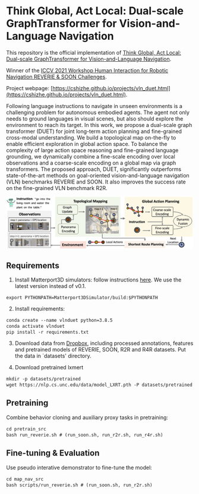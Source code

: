 # Think Global, Act Local: Dual-scale GraphTransformer for Vision-and-Language Navigation

This repository is the official implementation of [Think Global, Act Local: Dual-scale GraphTransformer for Vision-and-Language Navigation](https://arxiv.org/abs/2202.11742). 

Winner of the [ICCV 2021 Workshop Human Interaction for Robotic Navigation REVERIE & SOON Challenges](https://human-interaction4robotic-navigation.github.io/challenge.html).

Project webpage: [https://cshizhe.github.io/projects/vln_duet.html](https://cshizhe.github.io/projects/vln_duet.html).

Following language instructions to navigate in unseen environments is a challenging problem for autonomous embodied agents. The agent not only needs to ground languages in visual scenes, but also should explore the environment to reach its target. In this work, we propose a dual-scale graph transformer (DUET) for joint long-term action planning and fine-grained cross-modal understanding. We build a topological map on-the-fly to enable efficient exploration in global action space. To balance the complexity of large action space reasoning and fine-grained language grounding, we dynamically combine a fine-scale encoding over local observations and a coarse-scale encoding on a global map via graph transformers. The proposed approach, DUET, significantly outperforms state-of-the-art methods on goal-oriented vision-and-language navigation (VLN) benchmarks REVERIE and SOON. It also improves the success rate on the fine-grained VLN benchmark R2R.

![framework](files/teaser.png)


## Requirements

1. Install Matterport3D simulators: follow instructions [here](https://github.com/peteanderson80/Matterport3DSimulator). We use the latest version instead of v0.1.
```
export PYTHONPATH=Matterport3DSimulator/build:$PYTHONPATH
```

2. Install requirements:
```setup
conda create --name vlnduet python=3.8.5
conda activate vlnduet
pip install -r requirements.txt
```

3. Download data from [Dropbox](https://www.dropbox.com/sh/u3lhng7t2gq36td/AABAIdFnJxhhCg2ItpAhMtUBa?dl=0), including processed annotations, features and pretrained models of REVERIE, SOON, R2R and R4R datasets. Put the data in `datasets' directory.

4. Download pretrained lxmert
```
mkdir -p datasets/pretrained 
wget https://nlp.cs.unc.edu/data/model_LXRT.pth -P datasets/pretrained
```

## Pretraining

Combine behavior cloning and auxiliary proxy tasks in pretraining:
```pretrain
cd pretrain_src
bash run_reverie.sh # (run_soon.sh, run_r2r.sh, run_r4r.sh)
```

## Fine-tuning & Evaluation

Use pseudo interative demonstrator to fine-tune the model:
```finetune
cd map_nav_src
bash scripts/run_reverie.sh # (run_soon.sh, run_r2r.sh)
```
